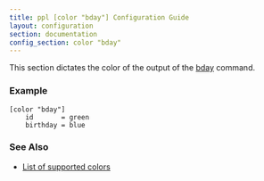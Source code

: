 ```yaml
---
title: ppl [color "bday"] Configuration Guide
layout: configuration
section: documentation
config_section: color "bday"
---
```


This section dictates the color of the output of the
[bday](/documentation/commands/bday) command.

### Example

    [color "bday"]
        id       = green
        birthday = blue

### See Also

* [List of supported colors](/documentation/configuration/color#list_of_supported_colors)

